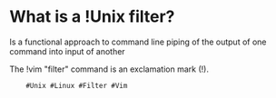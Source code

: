# What is a !Unix filter?

Is a functional approach to command line piping of the output of one command into input of another

The !vim "filter" command is an exclamation mark (!).


        #Unix #Linux #Filter #Vim
